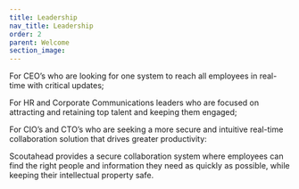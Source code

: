 ```yaml
---
title: Leadership
nav_title: Leadership
order: 2
parent: Welcome
section_image:
---
```


For CEO’s who are looking for one system to reach all employees in real-time with critical updates;

For HR and Corporate Communications leaders who are focused on attracting and retaining top talent and keeping them engaged;

For CIO’s and CTO’s who are seeking a more secure and intuitive real-time collaboration solution that drives greater productivity:

Scoutahead provides a secure collaboration system where employees can find the right people and information they need as quickly as possible, while keeping their intellectual property safe.
